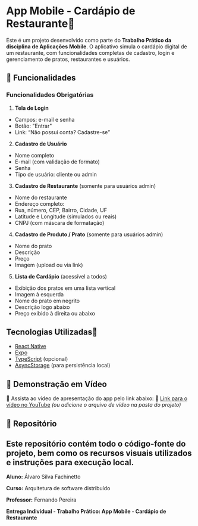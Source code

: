 # App Mobile - Cardápio de Restaurante

Este é um projeto desenvolvido como parte do **Trabalho Prático da disciplina de Aplicações Mobile**. O aplicativo simula o cardápio digital de um restaurante, com funcionalidades completas de cadastro, login e gerenciamento de pratos, restaurantes e usuários.

## 📱 Funcionalidades
### Funcionalidades Obrigatórias

1. **Tela de Login**
- Campos: e-mail e senha
- Botão: "Entrar"
- Link: “Não possui conta? Cadastre-se”

2. **Cadastro de Usuário**
- Nome completo
- E-mail (com validação de formato)
- Senha
- Tipo de usuário: cliente ou admin

3. **Cadastro de Restaurante** (somente para usuários admin)
- Nome do restaurante
- Endereço completo:
- Rua, número, CEP, Bairro, Cidade, UF
- Latitude e Longitude (simulados ou reais)
- CNPJ (com máscara de formatação)

4. **Cadastro de Produto / Prato** (somente para usuários admin)
- Nome do prato
- Descrição
- Preço
- Imagem (upload ou via link)

5. **Lista de Cardápio** (acessível a todos)
- Exibição dos pratos em uma lista vertical
- Imagem à esquerda
- Nome do prato em negrito
- Descrição logo abaixo
- Preço exibido à direita ou abaixo

## Tecnologias Utilizadas

- [React Native](https://reactnative.dev/)
- [Expo](https://expo.dev/)
- [TypeScript](https://www.typescriptlang.org/) (opcional)
- [AsyncStorage](https://react-native-async-storage.github.io/async-storage/) (para persistência local)

## 📱 Demonstração em Vídeo

📱 Assista ao vídeo de apresentação do app pelo link abaixo:
📱 [Link para o vídeo no YouTube](https://youtube.com/seu-video-aqui)
*(ou adicione o arquivo de vídeo na pasta do projeto)*

## 📱 Repositório

Este repositório contém todo o código-fonte do projeto, bem como os recursos
visuais utilizados e instruções para execução local.
---
**Aluno:** Álvaro Silva Fachinetto

**Curso:** Arquitetura de software distribuído

**Professor:** Fernando Pereira

**Entrega Individual - Trabalho Prático: App Mobile - Cardápio de Restaurante**
